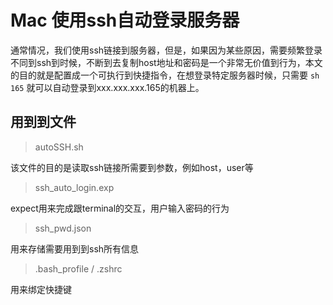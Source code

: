 # Mac 使用ssh自动登录服务器

通常情况，我们使用ssh链接到服务器，但是，如果因为某些原因，需要频繁登录不同到ssh到时候，不断到去复制host地址和密码是一个非常无价值到行为，本文的目的就是配置成一个可执行到快捷指令，在想登录特定服务器时候，只需要 `sh 165` 就可以自动登录到xxx.xxx.xxx.165的机器上。

## 用到到文件

> autoSSH.sh

该文件的目的是读取ssh链接所需要到参数，例如host，user等

> ssh_auto_login.exp

expect用来完成跟terminal的交互，用户输入密码的行为

> ssh_pwd.json

用来存储需要用到到ssh所有信息

> .bash_profile / .zshrc

用来绑定快捷键
